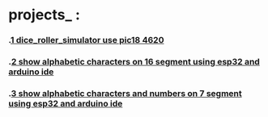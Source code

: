 # projects_ :
### \.[1 dice_roller_simulator use pic18 4620](https://github.com/marwan-nabil-embedded/microcontroller_projects/blob/main/dice_roller_simulator.c)
### \.[2 show alphabetic characters on 16 segment using esp32 and arduino ide](https://github.com/marwan-nabil-embedded/microcontroller_projects/blob/main/esp_16seg_display.c)
### \.[3 show alphabetic characters and numbers on 7 segment using esp32 and arduino ide](https://github.com/marwan-nabil-embedded/microcontroller_projects/blob/main/show_alphabetic_char_on_7_seg.c)



